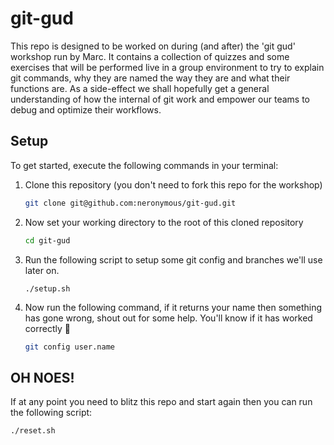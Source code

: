 # git-gud

This repo is designed to be worked on during (and after) the 'git gud' workshop run by Marc.
It contains a collection of quizzes and some exercises that will be performed live in a group environment to try to explain git commands, why they are named the way they are and what their functions are.
As a side-effect we shall hopefully get a general understanding of how the internal of git work and empower our teams to debug and optimize their workflows.


## Setup

To get started, execute the following commands in your terminal:

1. Clone this repository (you don't need to fork this repo for the workshop)
    ```sh
    git clone git@github.com:neronymous/git-gud.git
    ```
2. Now set your working directory to the root of this cloned repository
    ```sh
    cd git-gud
    ```
3. Run the following script to setup some git config and branches we'll use later on.
    ```
    ./setup.sh
    ```
4. Now run the following command, if it returns your name then something has gone wrong, shout out for some help. You'll know if it has worked correctly :troll:
    ```sh
    git config user.name
    ```


## OH NOES!

If at any point you need to blitz this repo and start again then you can run the following script:

```sh
./reset.sh
```
